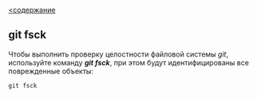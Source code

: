 [<содержание](./readme.md)
## git fsck

Чтобы выполнить проверку целостности файловой системы *git*, используйте команду ***git fsck***, при этом будут идентифицированы все поврежденные объекты:

`git fsck`
